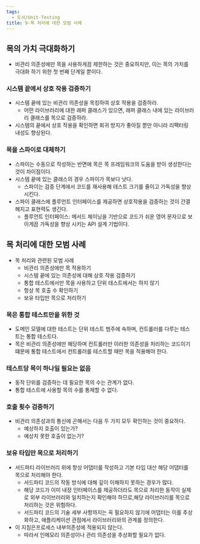 ```yaml
---
tags:
  - 도서/Unit-Testing
title: 9-목 처리에 대한 모범 사례
---
```




## 목의 가치 극대화하기

- 비관리 의존성에만 목을 사용하게끔 제한하는 것은 중요하지만, 이는 목의 가치를 극대화 하기 위한 첫 번째 단계일 뿐이다.

### 시스템 끝에서 상호 작용 검증하기

- 시스템 끝에 있는 비관리 의존성을 목킹하여 상호 작용을 검증하라.
	- 어떤 라이브러리에 대한 래퍼 클래스가 있으면, 래퍼 클래스 내에 있는 라이브러리 클래스를 목으로 검증하라.
- 시스템의 끝에서 상호 작용을 확인하면 회귀 방지가 좋아질 뿐만 아니라 리팩터링 내성도 향상된다.

### 목을 스파이로 대체하기

- 스파이는 수동으로 작성하는 반면에 목은 목 프레임워크의 도움을 받아 생성한다는 것이 차이점이다.
- 시스템 끝에 있는 클래스의 경우 스파이가 목보다 낫다.
	- 스파이는 검증 단계에서 코드를 재사용해 테스트 크기를 줄이고 가독성을 향상시킨다.
- 스파이 클래스에 플루언트 인터페이스를 제공하면 상호작용을 검증하는 것이 간결해지고 표현력도 생긴다.
	- 플루언트 인터페이스: 메서드 체이닝을 기반으로 코드가 쉬운 영어 문자으로 보이게끔 가독성을 향상 시키는 API 설계 기법이다.

## 목 처리에 대한 모범 사례

- 목 처리와 관련된 모범 사례
	- 비관리 의존성에만 목 적용하기
	- 시스템 끝에 있는 의존성에 대해 상호 작용 검증하기
	- 통합 테스트에서만 목을 사용하고 단위 테스트에서는 하지 않기
	- 항상 목 호출 수 확인하기
	- 보유 타입만 목으로 처리하기

### 목은 통합 테스트만을 위한 것

- 도메인 모델에 대한 테스트는 단위 테스트 범주에 속하며, 컨트롤러를 다루는 테스트는 통합 테스트다.
- 목은 비관리 의존성에만 해당하며 컨트롤러만 이러한 의존성을 처리하는 코드이기 떄문에 통합 테스트에서 컨트롤러를 테스트할 때만 목을 적용해야 한다.

### 테스트당 목이 하나일 필요는 없음

- 동작 단위를 검증하는 데 필요한 목의 수는 관계가 없다.
- 통합 테스트에 사용할 목의 수를 통제할 수 없다.

### 호출 횟수 검증하기

- 비관리 의존성과의 통신에 곤해서는 다음 두 가지 모두 확인하는 것이 중요하다.
	- 예상하지 호출이 있는가?
	- 예상치 못한 호출이 없는가?

### 보유 타입만 목으로 처리하기

- 서드파티 라이브러리 위에 항상 어댑터를 작성하고 기본 타입 대산 해당 어댑터를 목으로 처리해야 한다.
	- 서드파티 코드의 작동 방식에 대해 깊이 이해하지 못하는 경우가 많다.
	- 해당 코드가 이미 내장 인터페이스를 제공하더라도 목으로 처리한 동작이 실제로 외부 라이브러리와 일치하는지 확인해야 하므로,해당 라이브러리를 목으로 처리하는 것은 위험하다.
	- 서드파티 코드의 기술 세부 사항까지는 꼭 필요하지 않기에 어댑터는 이를 추상화하고, 애플리케이션 관점에서 라이브러리와의 관계를 정의한다.
- 이 지침은프로세스 내부의존성에 적용되지 않는다.
	- 따라서 인메모리 의존성이나 관리 의존성을 추상화할 필요가 없다.
